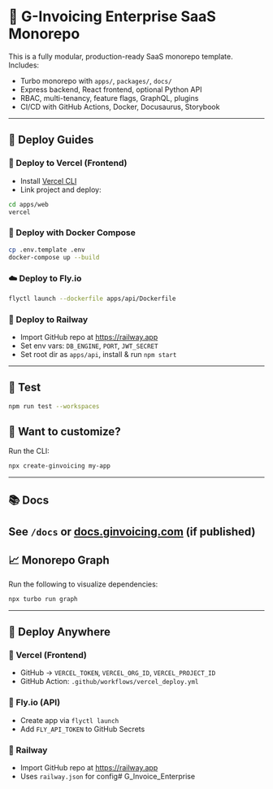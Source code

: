 # 🚀 G-Invoicing Enterprise SaaS Monorepo

This is a fully modular, production-ready SaaS monorepo template. Includes:

- Turbo monorepo with `apps/`, `packages/`, `docs/`
- Express backend, React frontend, optional Python API
- RBAC, multi-tenancy, feature flags, GraphQL, plugins
- CI/CD with GitHub Actions, Docker, Docusaurus, Storybook

---

## 🧰 Deploy Guides

### 🚀 Deploy to Vercel (Frontend)
- Install [Vercel CLI](https://vercel.com/cli)
- Link project and deploy:
```bash
cd apps/web
vercel
```

### 🐳 Deploy with Docker Compose
```bash
cp .env.template .env
docker-compose up --build
```

### ☁️ Deploy to Fly.io
```bash
flyctl launch --dockerfile apps/api/Dockerfile
```

### 🚄 Deploy to Railway
- Import GitHub repo at https://railway.app
- Set env vars: `DB_ENGINE`, `PORT`, `JWT_SECRET`
- Set root dir as `apps/api`, install & run `npm start`

---

## 🧪 Test
```bash
npm run test --workspaces
```

## 🧠 Want to customize?
Run the CLI:
```bash
npx create-ginvoicing my-app
```

---

## 📚 Docs
See `/docs` or [docs.ginvoicing.com](https://docs.ginvoicing.com) (if published)
---

## 📈 Monorepo Graph
Run the following to visualize dependencies:

```bash
npx turbo run graph
```
---

## 🚀 Deploy Anywhere

### 🧭 Vercel (Frontend)
- GitHub → `VERCEL_TOKEN`, `VERCEL_ORG_ID`, `VERCEL_PROJECT_ID`
- GitHub Action: `.github/workflows/vercel_deploy.yml`

### 🚀 Fly.io (API)
- Create app via `flyctl launch`
- Add `FLY_API_TOKEN` to GitHub Secrets

### 🚂 Railway
- Import GitHub repo at https://railway.app
- Uses `railway.json` for config# G_Invoice_Enterprise

